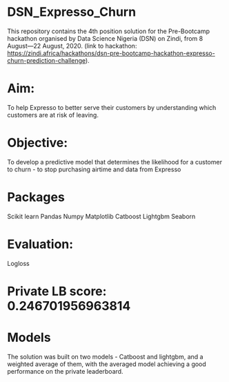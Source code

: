 # DSN_Expresso_Churn
This repository contains the 4th position solution for the Pre-Bootcamp hackathon organised by Data Science Nigeria (DSN) on Zindi, from 8 August—22 August, 2020. 
(link to hackathon: https://zindi.africa/hackathons/dsn-pre-bootcamp-hackathon-expresso-churn-prediction-challenge).

# Aim:
To help Expresso to better serve their customers by understanding which customers are at risk of leaving.

# Objective: 
To develop a predictive model that determines the likelihood for a customer to churn - to stop purchasing airtime and data from Expresso

# Packages
Scikit learn
Pandas
Numpy
Matplotlib
Catboost
Lightgbm
Seaborn

# Evaluation:
Logloss

# Private LB score: 0.246701956963814

# Models
The solution was built on two models - Catboost and lightgbm, and a weighted average of them, with the averaged model achieving a good performance on the private leaderboard.


